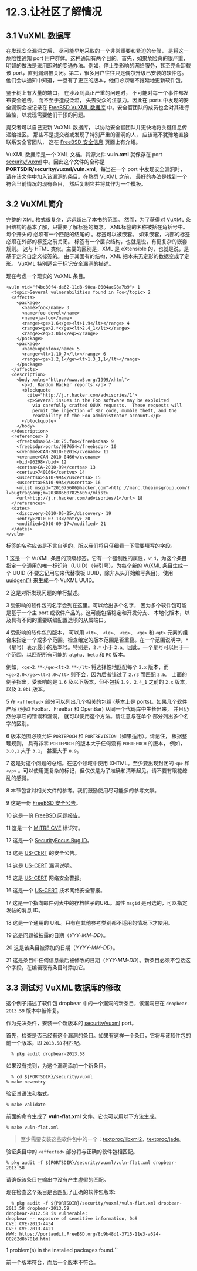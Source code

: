 # 12.3.让社区了解情况

## 3.1 VuXML 数据库

在发现安全漏洞之后， 尽可能早地采取的一个非常重要和紧迫的步骤， 是将这一危险性通知 port 用户群体。这种通知有两个目的。首先，如果危险真的很严重，明智的做法是采用即时的变通办法。例如，停止受影响的网络服务，甚至完全卸载该 port，直到漏洞被关闭。第二，很多用户往往只是偶尔升级已安装的软件包。他们会从通知中知道，一旦有了更正的版本，他们*必须*毫不拖延地更新软件包。

鉴于树上有大量的端口， 在涉及到真正严重的问题时， 不可能对每一个事件都发布安全通告， 而不至于造成泛滥， 失去受众的注意力。因此在 ports 中发现的安全漏洞会被记录在 [FreeBSD VuXML 数据库](https://vuxml.freebsd.org/) 中。安全官团队的成员也会对其进行监控，以发现需要他们干预的问题。

提交者可以自己更新 VuXML 数据库， 以协助安全官团队并更快地将关键信息传递给社区。
那些不是提交者或发现了特别严重的漏洞的人， 应该毫不犹豫地直接联系安全官团队， 这在 [FreeBSD 安全信息](https://www.freebsd.org/security/#how) 页面上有介绍。

VuXML 数据库是一个 XML 文档。其源文件 **vuln.xml** 就保存在 port [security/vuxml](https://cgit.freebsd.org/ports/tree/security/vuxml/pkg-descr) 中。因此这个文件的全称是 **PORTSDIR/security/vuxml/vuln.xml**。每当在一个 port 中发现安全漏洞时， 请在该文件中加入该漏洞的条目。在熟悉 VuXML 之前， 最好的办法是找到一个符合当前情况的现有条目， 然后复制它并将其作为一个模板。

## 3.2 VuXML简介

完整的 XML 格式很复杂，远远超出了本书的范围。
然而，为了获得对 VuXML 条目结构的基本了解，只需要了解标签的概念。
XML标签的名称被括在角括号中。
每个开头的 <tag> 必须有一个匹配的结尾的 </tag>。标签可以被嵌套。
如果嵌套，内部的标签必须在外部的标签之前关闭。
标签有一个层次结构，也就是说，有更复杂的嵌套规则。
这与 HTML 类似。主要的区别是，XML 是 eXtensible 的，也就是说，是基于定义自定义标签的。
由于其固有的结构，XML 把本来无定形的数据变成了定形。
VuXML 特别适合于标记安全漏洞的描述。

现在考虑一个现实的 VuXML 条目。

~~~
<vuln vid="f4bc80f4-da62-11d8-90ea-0004ac98a7b9"> 1
  <topic>Several vulnerabilities found in Foo</topic> 2
  <affects>
    <package>
      <name>foo</name> 3
      <name>foo-devel</name>
      <name>ja-foo</name>
      <range><ge>1.6</ge><lt>1.9</lt></range> 4
      <range><ge>2.*</ge><lt>2.4_1</lt></range>
      <range><eq>3.0b1</eq></range>
    </package>
    <package>
      <name>openfoo</name> 5
      <range><lt>1.10_7</lt></range> 6
      <range><ge>1.2,1</ge><lt>1.3_1,1</lt></range>
    </package>
  </affects>
  <description>
    <body xmlns="http://www.w3.org/1999/xhtml">
      <p>J. Random Hacker reports:</p> 7
      <blockquote
        cite="http://j.r.hacker.com/advisories/1">
        <p>Several issues in the Foo software may be exploited
          via carefully crafted QUUX requests.  These requests will
          permit the injection of Bar code, mumble theft, and the
          readability of the Foo administrator account.</p>
      </blockquote>
    </body>
  </description>
  <references> 8
    <freebsdsa>SA-10:75.foo</freebsdsa> 9
    <freebsdpr>ports/987654</freebsdpr> 10
    <cvename>CAN-2010-0201</cvename> 11
    <cvename>CAN-2010-0466</cvename>
    <bid>96298</bid> 12
    <certsa>CA-2010-99</certsa> 13
    <certvu>740169</certvu> 14
    <uscertsa>SA10-99A</uscertsa> 15
    <uscertta>SA10-99A</uscertta> 16
    <mlist msgid="201075606@hacker.com">http://marc.theaimsgroup.com/?l=bugtraq&amp;m=203886607825605</mlist>
    <url>http://j.r.hacker.com/advisories/1</url> 18
  </references>
  <dates>
    <discovery>2010-05-25</discovery> 19
    <entry>2010-07-13</entry> 20
    <modified>2010-09-17</modified> 21
  </dates>
</vuln>
~~~

标签的名称应该是不言自明的，所以我们将只仔细看一下需要填写的字段。

1 这是一个 VuXML 条目的顶级标签。它有一个强制性的属性，``vid``，为这个条目指定一个通用的唯一标识符（UUID）（带引号）。为每个新的 VuXML 条目生成一个 UUID (不要忘记用它来代替模板 UUID，除非从头开始编写条目)。使用 [uuidgen(1)](https://www.freebsd.org/cgi/man.cgi?query=uuidgen&sektion=1&format=html) 来生成一个 VuXML UUID。

2 这是对所发现问题的单行描述。

3 受影响的软件包的名字会列在这里。可以给出多个名字， 因为多个软件包可能是基于一个主 port 或软件产品的。这可能包括稳定和开发分支、 本地化版本，以及具有不同的重要联编配置选项的从属端口。

4 受影响的软件包的版本， 可以用 ``<lt>``、 ``<le>``、 ``<eq>``、 ``<ge>`` 和 ``<gt>`` 元素的组合来指定一个或多个范围。检查给定的版本范围是否重叠。在一个范围说明中，``*`` （星号）表示最小的版本号。特别是，``2.*`` 小于 ``2.a``。因此，一个星号可以用于一个范围，以匹配所有可能的 ``alpha``、``beta`` 和 ``RC`` 版本。

例如，``<ge>2.**</ge><lt>3.**</lt>`` 将选择性地匹配每个 ``2.x`` 版本，而``<ge>2.0</ge><lt>3.0</lt>`` 则不会，因为后者错过了 ``2.r3`` 而匹配 ``3.b``。
上面的例子指出，受影响的是 ``1.6`` 及以下版本，但不包括 ``1.9``，``2.4_1`` 之前的 ``2.x`` 版本，以及 ``3.0b1`` 版本。

5 在 ``<affected>`` 部分可以列出几个相关的包组 (基本上是 ports)。如果几个软件产品 (例如 FooBar、FreeBar 和 OpenBar) 从同一个代码库中生长出来， 并且仍然分享它的错误和漏洞， 就可以使用这个方法。请注意与在单个 <package> 部分列出多个名字的区别。

6 版本范围必须允许 ``PORTEPOCH`` 和 ``PORTREVISION``（如果适用）。请记住， 根据整理规则， 具有非零 ``PORTEPOCH`` 的版本大于任何没有 ``PORTEPOCH`` 的版本， 例如， ``3.0,1`` 大于 ``3.1``， 甚至大于 ``8.9``。

7 这是对这个问题的总结。在这个领域中使用 XHTML。至少要出现封闭的 ``<p>`` 和 ``</p>`` 。可以使用更复杂的标记，但仅仅是为了准确和清晰起见。请不要有眼花缭乱的感觉。

8 本节包含对相关文件的参考。我们鼓励使用尽可能多的参考文献。

9 这是一份 [FreeBSD 安全公告](https://www.freebsd.org/security/#adv)。

10 这是一份 [FreeBSD 问题报告](https://www.freebsd.org/support/)。

11 这是一个 [MITRE CVE](https://cve.mitre.org/) 标识符。

12 这是一个 [SecurityFocus Bug ID](https://www.securityfocus.com/bid/)。

13 这是 [US-CERT](https://www.cert.org/) 的安全公告。

14 这是 [US-CERT](https://www.cert.org/) 漏洞说明。

15 这是 [US-CERT](https://www.cert.org/) 网络安全警报。

16 这是一个 [US-CERT](https://www.cert.org/) 技术网络安全警报。

17 这是一个指向邮件列表中的存档帖子的URL。属性 ``msgid`` 是可选的，可以指定发帖的消息 ID。

18 这是一个通用的 URL。只有在其他参考类别都不适用的情况下才使用。

19 这是问题被披露的日期（*YYY-MM-DD*）。

20 这是该条目被添加的日期（*YYYY-MM-DD*）。

21 这是条目中任何信息最后被修改的日期（*YYY-MM-DD*）。新条目必须不包括这个字段。在编辑现有条目时添加它。


## 3.3 测试对 VuXML 数据库的修改

这个例子描述了软件包 dropbear 中的一个漏洞的新条目，该漏洞已在 ``dropbear-2013.59`` 版本中被修复。

作为先决条件，安装一个新版本的 [security/vuxml](https://cgit.freebsd.org/ports/tree/security/vuxml/pkg-descr) port。

首先，检查是否已经有这个漏洞的条目。如果有这样一个条目，它将与该软件包的前一个版本，即 ``2013.58`` 相匹配。

~~~
  % pkg audit dropbear-2013.58
~~~  

如果没有找到，为这个漏洞添加一个新条目。

~~~
  % cd ${PORTSDIR}/security/vuxml
% make newentry
~~~
  
验证其语法和格式。

~~~
% make validate
~~~
  
前面的命令生成了 **vuln-flat.xml** 文件。它也可以用以下方法生成。

~~~
% make vuln-flat.xml
~~~
  
>至少需要安装这些软件包中的一个：[textproc/libxml2](https://cgit.freebsd.org/ports/tree/textproc/libxml2/pkg-descr)，[textproc/jade](https://cgit.freebsd.org/ports/tree/textproc/jade/pkg-descr)。

验证条目中的 ``<affected>`` 部分将与正确的软件包相匹配。

~~~
% pkg audit -f ${PORTSDIR}/security/vuxml/vuln-flat.xml dropbear-2013.58
~~~
  
请确保该条目在输出中没有产生虚假的匹配。

现在检查这个条目是否匹配了正确的软件包版本:

~~~
  % pkg audit -f ${PORTSDIR}/security/vuxml/vuln-flat.xml dropbear-2013.58 dropbear-2013.59
dropbear-2012.58 is vulnerable:
dropbear -- exposure of sensitive information, DoS
CVE: CVE-2013-4434
CVE: CVE-2013-4421
WWW: https://portaudit.FreeBSD.org/8c9b48d1-3715-11e3-a624-00262d8b701d.html
~~~
  
1 problem(s) in the installed packages found.``

前一个版本符合，而后一个版本不符合。
